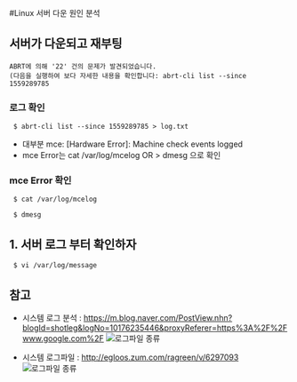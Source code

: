 #Linux 서버 다운 원인 분석

## 서버가 다운되고 재부팅 
```
ABRT에 의해 '22' 건의 문제가 발견되었습니다.  
(다음을 실행하여 보다 자세한 내용을 확인합니다: abrt-cli list --since 1559289785

```

### 로그 확인 
```
 $ abrt-cli list --since 1559289785 > log.txt
```
- 대부분 mce: [Hardware Error]: Machine check events logged
- mce Error는 cat /var/log/mcelog OR > dmesg 으로 확인
             
### mce Error  확인
```
 $ cat /var/log/mcelog

 $ dmesg
```


## 1. 서버 로그 부터 확인하자 
```
 $ vi /var/log/message
```




## 참고 
- 시스템 로그 분석 : https://m.blog.naver.com/PostView.nhn?blogId=shotleg&logNo=10176235446&proxyReferer=https%3A%2F%2Fwww.google.com%2F
![로그파일 종류](./images/var-log-message.png)



- 시스템 로그파일 : http://egloos.zum.com/ragreen/v/6297093
![로그파일 종류](./images/system-logs.png)
